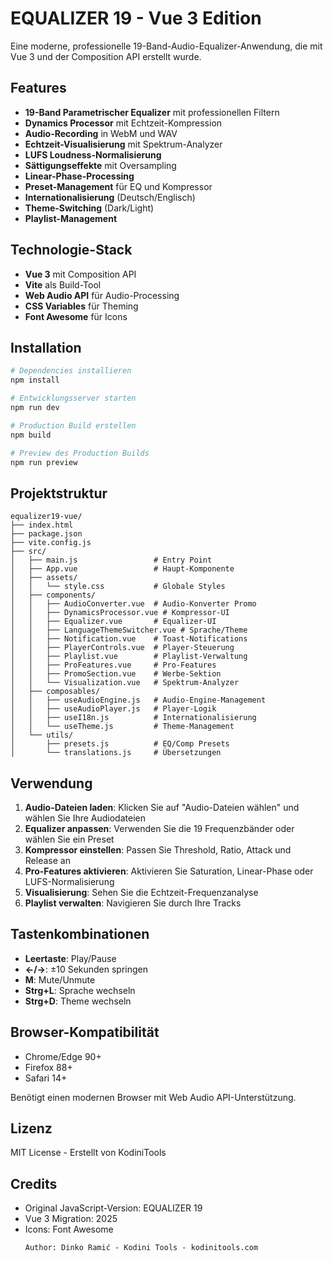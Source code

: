# EQUALIZER 19 - Vue 3 Edition

Eine moderne, professionelle 19-Band-Audio-Equalizer-Anwendung, die mit Vue 3 und der Composition API erstellt wurde.

## Features

- **19-Band Parametrischer Equalizer** mit professionellen Filtern
- **Dynamics Processor** mit Echtzeit-Kompression
- **Audio-Recording** in WebM und WAV
- **Echtzeit-Visualisierung** mit Spektrum-Analyzer
- **LUFS Loudness-Normalisierung**
- **Sättigungseffekte** mit Oversampling
- **Linear-Phase-Processing**
- **Preset-Management** für EQ und Kompressor
- **Internationalisierung** (Deutsch/Englisch)
- **Theme-Switching** (Dark/Light)
- **Playlist-Management**

## Technologie-Stack

- **Vue 3** mit Composition API
- **Vite** als Build-Tool
- **Web Audio API** für Audio-Processing
- **CSS Variables** für Theming
- **Font Awesome** für Icons

## Installation

```bash
# Dependencies installieren
npm install

# Entwicklungsserver starten
npm run dev

# Production Build erstellen
npm build

# Preview des Production Builds
npm run preview
```

## Projektstruktur

```
equalizer19-vue/
├── index.html
├── package.json
├── vite.config.js
├── src/
│   ├── main.js                 # Entry Point
│   ├── App.vue                 # Haupt-Komponente
│   ├── assets/
│   │   └── style.css           # Globale Styles
│   ├── components/
│   │   ├── AudioConverter.vue  # Audio-Konverter Promo
│   │   ├── DynamicsProcessor.vue # Kompressor-UI
│   │   ├── Equalizer.vue       # Equalizer-UI
│   │   ├── LanguageThemeSwitcher.vue # Sprache/Theme
│   │   ├── Notification.vue    # Toast-Notifications
│   │   ├── PlayerControls.vue  # Player-Steuerung
│   │   ├── Playlist.vue        # Playlist-Verwaltung
│   │   ├── ProFeatures.vue     # Pro-Features
│   │   ├── PromoSection.vue    # Werbe-Sektion
│   │   └── Visualization.vue   # Spektrum-Analyzer
│   ├── composables/
│   │   ├── useAudioEngine.js   # Audio-Engine-Management
│   │   ├── useAudioPlayer.js   # Player-Logik
│   │   ├── useI18n.js          # Internationalisierung
│   │   └── useTheme.js         # Theme-Management
│   └── utils/
│       ├── presets.js          # EQ/Comp Presets
│       └── translations.js     # Übersetzungen
```

## Verwendung

1. **Audio-Dateien laden**: Klicken Sie auf "Audio-Dateien wählen" und wählen Sie Ihre Audiodateien
2. **Equalizer anpassen**: Verwenden Sie die 19 Frequenzbänder oder wählen Sie ein Preset
3. **Kompressor einstellen**: Passen Sie Threshold, Ratio, Attack und Release an
4. **Pro-Features aktivieren**: Aktivieren Sie Saturation, Linear-Phase oder LUFS-Normalisierung
5. **Visualisierung**: Sehen Sie die Echtzeit-Frequenzanalyse
6. **Playlist verwalten**: Navigieren Sie durch Ihre Tracks

## Tastenkombinationen

- **Leertaste**: Play/Pause
- **←/→**: ±10 Sekunden springen
- **M**: Mute/Unmute
- **Strg+L**: Sprache wechseln
- **Strg+D**: Theme wechseln

## Browser-Kompatibilität

- Chrome/Edge 90+
- Firefox 88+
- Safari 14+

Benötigt einen modernen Browser mit Web Audio API-Unterstützung.

## Lizenz

MIT License - Erstellt von KodiniTools

## Credits

- Original JavaScript-Version: EQUALIZER 19
- Vue 3 Migration: 2025
- Icons: Font Awesome
  ```
  Author: Dinko Ramić - Kodini Tools - kodinitools.com
